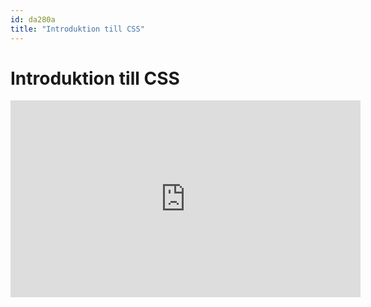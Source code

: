 ```yaml
---
id: da280a
title: "Introduktion till CSS"
---
```


# Introduktion till CSS

<div class="video">
    <iframe width="560" height="315" src="https://youtu.be/yfoY53QXEnI?si=rFkdeXCRJk1Pawmw" frameborder="0" allowfullscreen></iframe>
</div>

